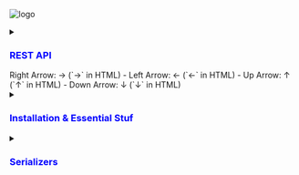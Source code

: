 ![logo](https://soshace.com/wp-content/uploads/2021/01/879-png-3.png)

<details>
<summary><h3 style="color: blue;">REST API</h3></summary>
 
 REST API is  Representational State Transfer Application Programming Interface

 # REST API Have 4 points
  - End point ( last point from the base ulr where an API or service can be accessed)
  - Method ( POST, PUT/PATCH, GET, DELETE)
    
     - POST : POST for creating data --- C
     - PUT : PUT for updating data  --- U
     - GET : GET for retrieving data  --- R
     - DELETE : DELETE for deleting data --- D
       
     <p>Together these four operations make up the basic operations of storage management known as CRUD</p>   
  - Headers
  - Data 
  

</details>
 Right Arrow: → (`&rarr;` in HTML)
- Left Arrow: ← (`&larr;` in HTML)
- Up Arrow: ↑ (`&uarr;` in HTML)
- Down Arrow: ↓ (`&darr;` in HTML)

<details>
<summary><h3 style="color: blue;">Installation & Essential Stuf </h3></summary>

  
## Run 

 - Install Django  REST Framework

```bash
pip install djangorestframework
```
 - Markdown support for the browsable API.
   
```bash
pip install markdown       
```
 - Filtering support
   
```bash
pip install django-filter  
```


 - Go to Sattings.py and register the app

```bash
 INSTALLED_APPS = [
    ...
    'rest_framework',
]
```


</details>
<details>
<summary><h3 style="color: blue;">Serializers</h3></summary>

  
Serializers are used to convert complex data types, such as Django model instances, into Python data types that can be easily rendered into JSON, XML, or other content types.

 - Install Django  REST Framework

```bash
pip install djangorestframework
pip install markdown       # Markdown support for the browsable API.
pip install django-filter  # Filtering support
```

 - Go to Sattings.py and register the app

```bash
 INSTALLED_APPS = [
    ...
    'rest_framework',
]
```


</details>
